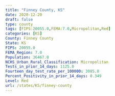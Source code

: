 ```yaml
---
title: "Finney County, KS"
date: 2020-12-20
draft: false
type: county
tags: [FIPS:20055.0,FEMA:7.0,Micropolitan,Red]
categories: [KS]
County: Finney County
State: KS
FIPS: 20055.0
FEMA_Region: 7.0
Population: 36467.0
NCHS_Urban_Rural_Classification: Micropolitan
Tests_in_prior_14_days: 1125.0
Fourteen_day_test_rate_per_100000: 3085.0
Percent_Positivity_in_prior_14_days: 0.349
Level: Red
url: /states/KS/finney-county
---
```



